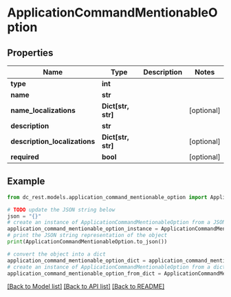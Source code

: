 # ApplicationCommandMentionableOption


## Properties

Name | Type | Description | Notes
------------ | ------------- | ------------- | -------------
**type** | **int** |  | 
**name** | **str** |  | 
**name_localizations** | **Dict[str, str]** |  | [optional] 
**description** | **str** |  | 
**description_localizations** | **Dict[str, str]** |  | [optional] 
**required** | **bool** |  | [optional] 

## Example

```python
from dc_rest.models.application_command_mentionable_option import ApplicationCommandMentionableOption

# TODO update the JSON string below
json = "{}"
# create an instance of ApplicationCommandMentionableOption from a JSON string
application_command_mentionable_option_instance = ApplicationCommandMentionableOption.from_json(json)
# print the JSON string representation of the object
print(ApplicationCommandMentionableOption.to_json())

# convert the object into a dict
application_command_mentionable_option_dict = application_command_mentionable_option_instance.to_dict()
# create an instance of ApplicationCommandMentionableOption from a dict
application_command_mentionable_option_from_dict = ApplicationCommandMentionableOption.from_dict(application_command_mentionable_option_dict)
```
[[Back to Model list]](../README.md#documentation-for-models) [[Back to API list]](../README.md#documentation-for-api-endpoints) [[Back to README]](../README.md)


